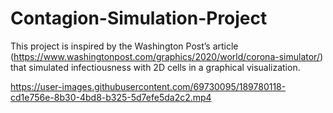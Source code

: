 # Contagion-Simulation-Project

This project is inspired by the Washington Post’s article (https://www.washingtonpost.com/graphics/2020/world/corona-simulator/) that simulated infectiousness with 2D cells in a graphical visualization. 

https://user-images.githubusercontent.com/69730095/189780118-cd1e756e-8b30-4bd8-b325-5d7efe5da2c2.mp4
